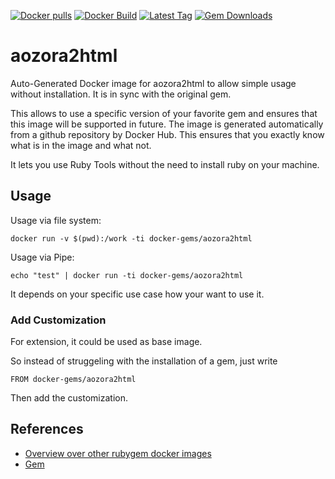 [![Docker pulls](https://img.shields.io/docker/pulls/rubygem/aozora2html.svg)](https://hub.docker.com/r/rubygem/aozora2html/)
[![Docker Build](https://img.shields.io/docker/automated/rubygem/aozora2html.svg)](https://hub.docker.com/r/rubygem/aozora2html/)
[![Latest Tag](https://img.shields.io/github/tag/docker-rubygem/aozora2html.svg)](https://hub.docker.com/r/rubygem/aozora2html/)
[![Gem Downloads](https://img.shields.io/gem/dt/aozora2html.svg)](https://rubygems.org/gems/aozora2html/)
# aozora2html

Auto-Generated Docker image for aozora2html to allow simple usage without installation.
It is in sync with the original gem.

This allows to use a specific version of your favorite gem and ensures that this image will be supported in future.
The image is generated automatically from a github repository by Docker Hub.
This ensures that you exactly know what is in the image and what not.

It lets you use Ruby Tools without the need to install ruby on your machine.

## Usage

Usage via file system:

`docker run -v $(pwd):/work -ti docker-gems/aozora2html`

Usage via Pipe:

`echo "test" | docker run -ti docker-gems/aozora2html`

It depends on your specific use case how your want to use it.

### Add Customization

For extension, it could be used as base image.

So instead of struggeling with the installation of a gem, just write

`FROM docker-gems/aozora2html`

Then add the customization.

## References

 - [Overview over other rubygem docker images](https://github.com/thinkbot/docker-rubygem)
 - [Gem](https://rubygems.org/gems/aozora2html/)
